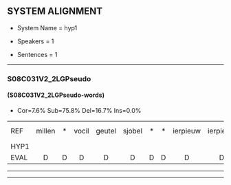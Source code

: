 
## SYSTEM ALIGNMENT

- System Name = hyp1

- Speakers = 1

- Sentences = 1

---

### S08C031V2_2LGPseudo

#### (S08C031V2_2LGPseudo-words)

- Cor=7.6%	Sub=75.8%	Del=16.7%	Ins=0.0%

|  |  |  |  |  |  |  |  |  |  |  |  |  |  |  |  |  |  |  |  |  |  |  |  |  |  |  |  |  |  |  |  |  |  |  |  |  |  |  |  |  |  |  |  |  |  |  |  |  |  |  |  |  |  |  |  |  |  |  |  |  |  |  |  |  |  |  |
|:--- |:---:|:---:|:---:|:---:|:---:|:---:|:---:|:---:|:---:|:---:|:---:|:---:|:---:|:---:|:---:|:---:|:---:|:---:|:---:|:---:|:---:|:---:|:---:|:---:|:---:|:---:|:---:|:---:|:---:|:---:|:---:|:---:|:---:|:---:|:---:|:---:|:---:|:---:|:---:|:---:|:---:|:---:|:---:|:---:|:---:|:---:|:---:|:---:|:---:|:---:|:---:|:---:|:---:|:---:|:---:|:---:|:---:|:---:|:---:|:---:|:---:|:---:|:---:|:---:|:---:|:---:|
| REF | millen | * | vocil | geutel | sjobel | * | * | ierpieuw | ierpieuw | walaan | erke | erke | * | haweel | haweel | saarweng | gevicht | eemde | bepoud | orstalk | veten | gefouw | * | * | vurpaand | nizung | * | * | * | * | fiewon | kneurem | vawaai | strellen | * | * | *(strelen) | * | zwieten | foetbans | oonste | * | muider | grijnken | * | * | schielstaug | * | schielstaug | prilsood | * | prilsood | * | vloender | milste | veurder | kloeien | ulen | * | orponk | schodig | ijpo | menuur | spreikje | hiffreeuw | wooien |
| HYP1 |  |  |  |  |  |  |  |  |  |  | mellen | vog | vokil | getel | sobbel | i | ipil | an | erk | erk | ha | haoweel | awe | sarwemgevecht | inde | bepound | ostel | weten | gefot | gefu | vouw | verband | nisni | zi | un | nisi | fiban | kunren | vawai | tan | strelen | swit | ziten | voetband | onst | onst | nedder | grijn | lze | scheelstaat | breilsout | vlun | vlunder | nel | ste | verder | kloeien | ulen |  | orponk | schoding | epo | menuur | breije | geferu | wooien |
| EVAL | D | D | D | D | D | D | D | D | D | D | S | S | S | S | S | S | S | S | S | S | S | S | S | S | S | S | S | S | S | S | S | S | S | S | S | S | S | S | S | S | S | S | S | S | S | S | S | S | S | S | S | S | S | S | S | S |  |  | D |  | S | S |  | S | S |  |
---

---
